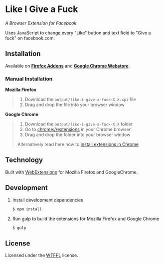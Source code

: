 # Like I Give a Fuck

*A Browser Extension for Facebook*

Uses JavaScript to change every "Like" button and text field to "Give a fuck" on facebook.com.

## Installation

Available on **[Firefox Addons](https://addons.mozilla.org/de/firefox/addon/like-i-give-a-fuck/)** and **[Google Chrome Webstore](https://chrome.google.com/webstore/detail/like-i-give-a-f/ohfpnpgiljfbmnibfpoieckbmhaagogf)**.


### Manual Installation

**Mozilla Firefox**
> 1. Download the `output/like-i-give-a-fuck-X.X.xpi` file
> 2. Drag and drop the file into your browser window


**Google Chrome**
> 1. Download the `output/like-i-give-a-fuck-X.X` folder
> 2. Go to [chrome://extensions](chrome://extensions) in your Chrome browser
> 3. Drag and drop the folder into your browser window
>
> Alternatively read here how to [install extensions in Chrome](https://developer.chrome.com/extensions/getstarted#unpacked)

## Technology

Built with [WebExtensions](https://developer.mozilla.org/en-US/Add-ons/WebExtensions) for Mozilla Firefox and GoogleChrome.

## Development

1. Install development dependencies

	```bash
	$ npm install
	```

2. Run gulp to build the extensions for Mozilla Firefox and Google Chrome

	```bash
	$ gulp
	```


## License

Licensed under the [WTFPL](http://www.wtfpl.net/) license.
